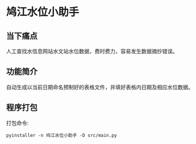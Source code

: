 # 鸠江水位小助手

## 当下痛点

人工查找水信息网站水文站水位数据，费时费力，容易发生数据摘抄错误。

## 功能简介

自动生成以当前日期命名预制好的表格文件，并填好表格内日期及相应水位数据。

## 程序打包

打包命令:
```shell
pyinstaller -n 鸠江水位小助手 -D src/main.py
```
